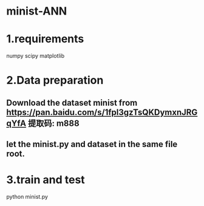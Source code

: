 # minist-ANN
# 1.requirements
   numpy
   scipy
   matplotlib
   
# 2.Data preparation
## Download the dataset minist from https://pan.baidu.com/s/1fpl3gzTsQKDymxnJRGqYfA 提取码: m888 
## let the minist.py and dataset in the same file root.

# 3.train and test
  python minist.py
